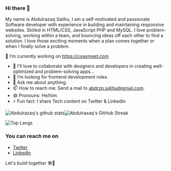 ### Hi there 👋

My name is Abdulrazaq Salihu,
I am a self-motivated and passionate Software developer with experience in building and maintaining responsive websites. Skilled in HTML/CSS, JavaScript PHP and MySQL. I love problem-solving, working within a team, and bouncing ideas off each other to find a solution. I love those exciting moments when a plan comes together or when I finally solve a problem.


🔭 I’m currently working on https://coaxmeet.com
<!-- - 🌱 I’m currently learning Next JS... -->
- 👯 I'll love to collaborate with designers and developers in creating well-optimized and problem-solving apps...
- 🤔 I’m looking for frontend development roles.
- 💬 Ask me about anything.
- 📫 How to reach me: Send a mail to abdrzq.salihu@gmail.com.
- 😄 Pronouns: He/him.
- ⚡ Fun fact: I share Tech content on Twitter & Linkedin



<!-- [![Abdulrazaq's GitHub Activity Graph](https://activity-graph.herokuapp.com/graph?username=abdrzqsalihu&theme=cobalt)](https://git.io/praveenscience) -->

 ![Abdulrazaq's github stats](https://github-readme-stats.vercel.app/api?username=abdrzqsalihu&show_icons=true&theme=cobalt&card_width=500)![Abdulraxaq's GitHub Streak](https://github-readme-streak-stats.herokuapp.com/?user=abdrzqsalihu&theme=cobalt&card_width=500) 
<!-- | --- | --- | -->
 ![Top Langs](https://github-readme-stats.vercel.app/api/top-langs/?username=abdrzqsalihu&theme=cobalt&card_width=1000) 
<!-- ![Github Stars](https://github-readme-stats.vercel.app/api?username=abdrzqsalihu&show_icons=true&locale=en&count_private=true&hide_rank=true&custom_title=My%20GitHub%20Stats&disable_animations=true&theme=cobalt) -->




### You can reach me on
- [Twitter](https://twitter.com/abdrzqsalihu)
- [LinkedIn](https://www.linkedin.com/in/abdrzqsalihu/)

Let's build together 🛠🚀 
